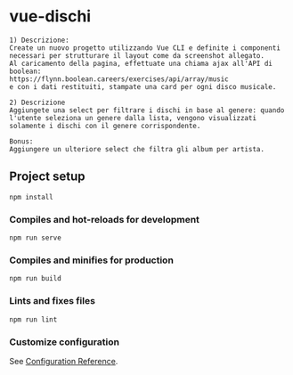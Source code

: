 # vue-dischi
```
1) Descrizione:
Create un nuovo progetto utilizzando Vue CLI e definite i componenti necessari per strutturare il layout come da screenshot allegato.
Al caricamento della pagina, effettuate una chiama ajax all'API di boolean:
https://flynn.boolean.careers/exercises/api/array/music
e con i dati restituiti, stampate una card per ogni disco musicale.
```

```
2) Descrizione
Aggiungete una select per filtrare i dischi in base al genere: quando l'utente seleziona un genere dalla lista, vengono visualizzati solamente i dischi con il genere corrispondente.

Bonus:
Aggiungere un ulteriore select che filtra gli album per artista.
```
## Project setup
```
npm install
```

### Compiles and hot-reloads for development
```
npm run serve
```

### Compiles and minifies for production
```
npm run build
```

### Lints and fixes files
```
npm run lint
```

### Customize configuration
See [Configuration Reference](https://cli.vuejs.org/config/).
